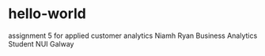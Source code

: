 # hello-world
assignment 5 for applied customer analytics
Niamh Ryan
Business Analytics Student 
NUI Galway
